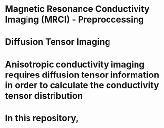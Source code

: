 # Magnetic Resonance Conductivity Imaging (MRCI) - Preproccessing

# Diffusion Tensor Imaging
# Anisotropic conductivity imaging requires diffusion tensor information in order to calculate the conductivity tensor distribution
# In this repository, 
